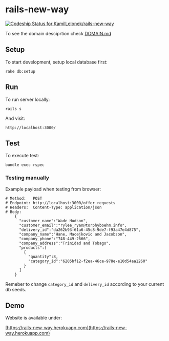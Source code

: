 # rails-new-way

[ ![Codeship Status for KamilLelonek/rails-new-way](https://codeship.com/projects/0fb01e50-a73c-0132-14d4-2eb3789e9959/status?branch=master)](https://codeship.com/projects/67180)

To see the domain desciprtion check [DOMAIN.md](DOMAIN.md)

## Setup

To start development, setup local database first:

    rake db:setup

## Run

To run server locally:

    rails s

And visit:

    http://localhost:3000/

## Test

To execute test:

    bundle exec rspec

### Testing manually

Example payload when testing from browser:

    # Method:   POST
    # Endpoint: http://localhost:3000/offer_requests
    # Headers:  Content-Type: application/json
    # Body:
        {
          "customer_name":"Wade Hudson",
          "customer_email":"rylee_ryan@torphyboehm.info",
          "delivery_id":"da262b93-61a6-45c8-9de7-f93a47e4d875",
          "company_name":"Hane, Macejkovic and Jacobson",
          "company_phone":"748-449-2666",
          "company_address":"Trinidad and Tobago",
          "products":[
            {
              "quantity":8,
              "category_id":"6205bf12-f2ea-46ce-978e-e10d54aa1260"
            }
          ]
        }

Remeber to change `category_id` and `delivery_id` according to your current db seeds.

## Demo

Website is available under:

   [https://rails-new-way.herokuapp.com](https://rails-new-way.herokuapp.com)
